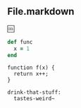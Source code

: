 ## File.markdown

:cool:

```ruby
def func
  x = 1
end
```

```
function f(x) {
  return x++;
}
```

```kombucha
drink-that-stuff:
  tastes-weird~
```
